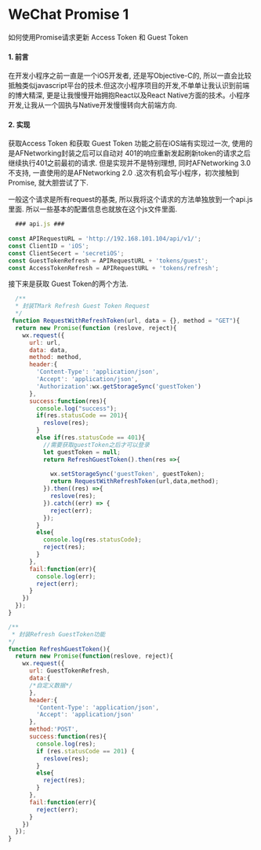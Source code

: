 # WeChat Promise 1
如何使用Promise请求更新 Access Token 和 Guest Token

#### 1. 前言

在开发小程序之前一直是一个iOS开发者, 还是写Objective-C的, 所以一直会比较抵触类似javascript平台的技术.但这次小程序项目的开发,不单单让我认识到前端的博大精深, 更是让我慢慢开始拥抱React以及React Native方面的技术。小程序开发,让我从一个固执与Native开发慢慢转向大前端方向.

#### 2. 实现

获取Access Token 和获取 Guest Token 功能之前在iOS端有实现过一次, 使用的是AFNetworking封装之后可以自动对 401的响应重新发起刷新token的请求之后继续执行401之前最初的请求. 但是实现并不是特别理想, 同时AFNetworking 3.0不支持, 一直使用的是AFNetworking 2.0 .这次有机会写小程序，初次接触到Promise, 就大胆尝试了下. 

一般这个请求是所有request的基类, 所以我将这个请求的方法单独放到一个api.js里面.
所以一些基本的配置信息也就放在这个js文件里面.
```javascript
  ### api.js ###
  
const APIRequestURL = 'http://192.168.101.104/api/v1/';
const ClientID = 'iOS';
const ClientSecert = 'secretiOS';
const GuestTokenRefresh = APIRequestURL + 'tokens/guest';
const AccessTokenRefresh = APIRequestURL + 'tokens/refresh';
```

接下来是获取 Guest Token的两个方法.
```javascript
  /**
  * 封装TMark Refresh Guest Token Request
  */
 function RequestWithRefreshToken(url, data = {}, method = "GET"){
  return new Promise(function (reslove, reject){
    wx.request({
      url: url,
      data: data,
      method: method,
      header:{
        'Content-Type': 'application/json',
        'Accept': 'application/json',
        'Authorization':wx.getStorageSync('guestToken')
      },
      success:function(res){
        console.log("success");
        if(res.statusCode == 201){
          reslove(res);
        }
        else if(res.statusCode == 401){
          //需要获取guestToken之后才可以登录
          let guestToken = null;
          return RefreshGuestToken().then(res =>{
          
            wx.setStorageSync('guestToken', guestToken);
            return RequestWithRefreshToken(url,data,method);
          }).then((res) =>{
            reslove(res);
          }).catch((err) => {
            reject(err);
          });
        }
        else{
          console.log(res.statusCode);
          reject(res);
        }
      },
      fail:function(err){
        console.log(err);
        reject(err);
      }
    })
  });
}

/**
 * 封装Refresh GuestToken功能
*/
function RefreshGuestToken(){
  return new Promise(function(reslove, reject){
    wx.request({
      url: GuestTokenRefresh,
      data:{
      /*自定义数据*/
      },
      header:{
        'Content-Type': 'application/json',
        'Accept': 'application/json'
      },
      method:'POST',
      success:function(res){
        console.log(res);
        if (res.statusCode == 201) {
          reslove(res);
        }
        else{
          reject(res);
        }
      },
      fail:function(err){
        reject(err);
      }
    })
  });
}
  
```
